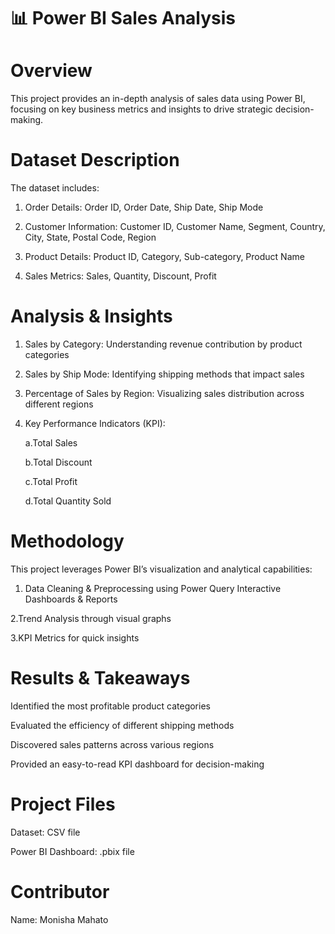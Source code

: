 # 📊 Power BI Sales Analysis
# Overview
This project provides an in-depth analysis of sales data using Power BI, focusing on key business metrics and insights to drive strategic decision-making.

# Dataset Description
The dataset includes:

1. Order Details: Order ID, Order Date, Ship Date, Ship Mode

2. Customer Information: Customer ID, Customer Name, Segment, Country, City, State, Postal Code, Region

3. Product Details: Product ID, Category, Sub-category, Product Name

4. Sales Metrics: Sales, Quantity, Discount, Profit

# Analysis & Insights
1. Sales by Category: Understanding revenue contribution by product categories

2. Sales by Ship Mode: Identifying shipping methods that impact sales

3. Percentage of Sales by Region: Visualizing sales distribution across different regions

4. Key Performance Indicators (KPI):

   a.Total Sales

   b.Total Discount

   c.Total Profit

   d.Total Quantity Sold

# Methodology
This project leverages Power BI’s visualization and analytical capabilities:
1. Data Cleaning & Preprocessing using Power Query
Interactive Dashboards & Reports

2.Trend Analysis through visual graphs

3.KPI Metrics for quick insights

# Results & Takeaways
Identified the most profitable product categories

Evaluated the efficiency of different shipping methods

Discovered sales patterns across various regions

Provided an easy-to-read KPI dashboard for decision-making

# Project Files
Dataset: CSV file

Power BI Dashboard: .pbix file
# Contributor 
Name: Monisha Mahato
